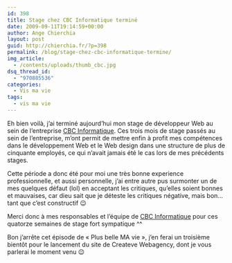 ```yaml
---
id: 398
title: Stage chez CBC Informatique terminé
date: 2009-09-11T19:14:59+00:00
author: Ange Chierchia
layout: post
guid: http://chierchia.fr/?p=398
permalink: /blog/stage-chez-cbc-informatique-termine/
img_article:
  - /contents/uploads/thumb_cbc.jpg
dsq_thread_id:
  - "970885536"
categories:
  - Vis ma vie
tags:
  - vis ma vie
---
```

Eh bien voilà, j&rsquo;ai terminé aujourd&rsquo;hui mon stage de développeur Web au sein de l&rsquo;entreprise [CBC Informatique](http://www.cbc.lu/shop/ "CBC Informatique Shop online"). Ces trois mois de stage passés au sein de l&rsquo;entreprise, m&rsquo;ont permit de mettre enfin à profit mes compétences dans le développement Web et le Web design dans une structure de plus de cinquante employés, ce qui n&rsquo;avait jamais été le cas lors de mes précédents stages.<!--more-->

Cette période a donc été pour moi une très bonne experience professionnelle, et aussi personnelle, j&rsquo;ai entre autre pus surmonter un de mes quelques défaut (lol) en acceptant les critiques, qu&rsquo;elles soient bonnes et mauvaises, car dieu sait que je déteste les critiques négative, mais bon&#8230; tant que c&rsquo;est constructif 😉

Merci donc à mes responsables et l&rsquo;équipe de [CBC Informatique](http://www.cbc.lu/shop/ "CBC Informatique Shop online") pour ces quatorze semaines de stage fort sympatique ^^

Bon j&rsquo;arrête cet épisode de &laquo;&nbsp;Plus belle MA vie&nbsp;&raquo;, j&rsquo;en ferai un troisième bientôt pour le lancement du site de Createve Webagency, dont je vous parlerai le moment venu 😉
